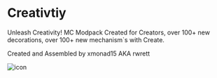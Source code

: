 # Creativtiy
Unleash Creativity! MC Modpack Created for Creators, over 100+ new decorations, over 100+ new mechanism`s with Create.

Created and Assembled by xmonad15 AKA rwrett

![icon](https://user-images.githubusercontent.com/70833627/188296370-9927feda-b5dd-4272-818f-53dfd40d41c6.png)
